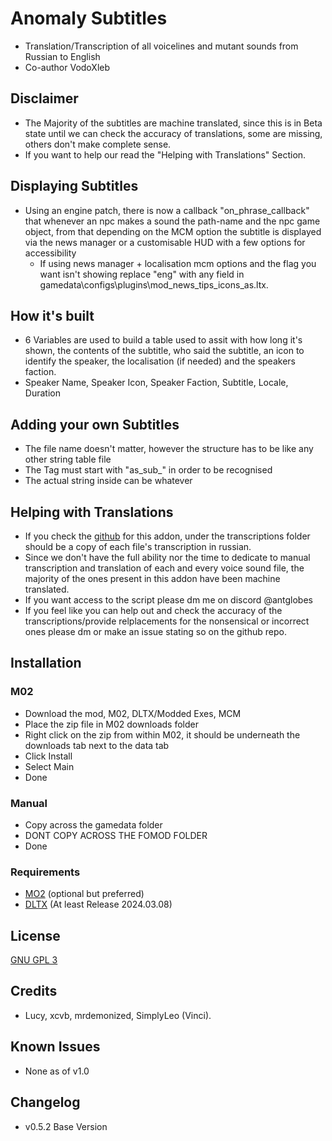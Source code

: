# Anomaly Subtitles
- Translation/Transcription of all voicelines and mutant sounds from Russian to English
- Co-author VodoXleb

## Disclaimer
- The Majority of the subtitles are machine translated, since this is in Beta state until we can check the accuracy of translations,  some are missing, others don't make complete sense.
- If you want to help our read the "Helping with Translations" Section.

## Displaying Subtitles
- Using an engine patch, there is now a callback "on_phrase_callback" that whenever an npc makes a sound
  the path-name and the npc game object, from that depending on the MCM option the subtitle is displayed
  via the news manager or a customisable HUD with a few options for accessibility
  - If using news manager + localisation mcm options and the flag you want isn't showing replace "eng" with any field in gamedata\configs\plugins\mod_news_tips_icons_as.ltx.

## How it's built
- 6 Variables are used to build a table used to assit with how long it's shown, the contents of the subtitle, who said the subtitle, an icon to identify the speaker, the localisation (if needed) and the speakers faction.
- Speaker Name, Speaker Icon, Speaker Faction, Subtitle, Locale, Duration
  
## Adding your own Subtitles
- The file name doesn't matter, however the structure has to be like any other string table file
- The Tag must start with "as_sub_" in order to be recognised
- The actual string inside can be whatever 

## Helping with Translations
- If you check the [github](https://github.com/antglobes/Anomaly-Subtitles) for this addon, under the transcriptions folder should be a copy of each file's transcription in russian.
- Since we don't have the full ability nor the time to dedicate to manual transcription and translation of each and every voice sound file, the majority of the ones present in this addon have been machine translated.
- If you want access to the script please dm me on discord @antglobes
- If you feel like you can help out and check the accuracy of the transcriptions/provide relplacements for the nonsensical or incorrect ones please dm or make an issue stating so on the github repo.

## Installation
### M02
- Download the mod, M02, DLTX/Modded Exes, MCM
- Place the zip file in M02 downloads folder
- Right click on the zip from within M02, it should be underneath the downloads tab next to the data tab
- Click Install
- Select Main
- Done

### Manual
- Copy across the gamedata folder
- DONT COPY ACROSS THE FOMOD FOLDER
- Done
  
### Requirements
- [MO2](https://github.com/ModOrganizer2/modorganizer) (optional but preferred)
- [DLTX](https://github.com/themrdemonized/STALKER-Anomaly-modded-exes) (At least Release 2024.03.08)

## License
[GNU GPL 3](https://www.gnu.org/licenses/gpl-3.0.en.html)

## Credits
- Lucy, xcvb, mrdemonized, SimplyLeo (Vinci).
  
## Known Issues
- None as of v1.0
  
## Changelog
- v0.5.2 Base Version